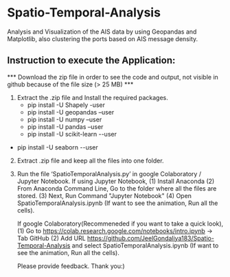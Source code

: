 # Spatio-Temporal-Analysis
Analysis and Visualization of the AIS data by using Geopandas and Matplotlib, also clustering the ports based on AIS message density.

## Instruction to execute the Application:

*** Download the zip file in order to see the code and output, not visible in github because of the file size (> 25 MB) ***

1.	Extract the .zip file and Install the required packages.
	-	pip install -U Shapely -user
	-	pip install -U geopandas –user
	-	pip install -U numpy –user
	-	pip install -U pandas –user
	- pip install -U scikit-learn --user
  - pip install -U seaborn --user
	
2. Extract .zip file and keep all the files into one folder.
	
3. Run the file ‘SpatioTemporalAnalysis.py’ in google Colaboratory / Jupyter Notebook.
   If using Jupyter Notebook,
   (1) Install Anaconda
   (2) From Anaconda Command Line, Go to the folder where all the files are stored.
   (3) Next, Run Command "Jupyter Notebook"
   (4) Open SpatioTemporalAnalysis.ipynb (If want to see the animation, Run all the cells).
   
   If google Colaboratory(Recommeneded if you want to take a quick look),
   (1) Go to https://colab.research.google.com/notebooks/intro.ipynb -> Tab GitHub
   (2) Add URL https://github.com/JeelGondaliya183/Spatio-Temporal-Analysis and select SpatioTemporalAnalysis.ipynb (If want to see the animation, Run all the cells).
   
   Please provide feedback. 
   Thank you:)
